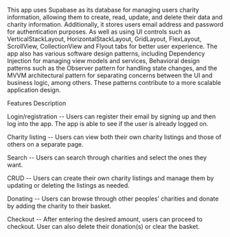 This app uses Supabase as its database for managing users charity information, allowing them to create, read, update, and delete their data and charity information. Additionally, it stores users email address
and password for authentication purposes. As well as using UI controls such as VerticalStackLayout, HorizontalStackLayout, GridLayout, FlexLayout, ScrollView, CollectionView and Flyout tabs for better 
user experience. The app also has various software design patterns, including Dependency Injection for managing view models and services, Behavioral design patterns such as the Observer pattern for 
handling state changes, and the MVVM architectural pattern for separating concerns between the UI and business logic, among others. These patterns contribute to a more scalable application design.


Features Description

Login/registration -- Users can register their email by signing up and then log into the app. The app is able to see if the user is already logged on.


Charity listing -- Users can view both their own charity listings and those of others on a separate page.


Search -- Users can search through charities and select the ones they want.


CRUD -- Users can create their own charity listings and manage them by updating or deleting the listings as needed.


Donating -- Users can browse through other peoples’ charities and donate by adding the charity to their basket.


Checkout -- After entering the desired amount, users can proceed to checkout. User can also delete their donation(s) or clear the basket.

